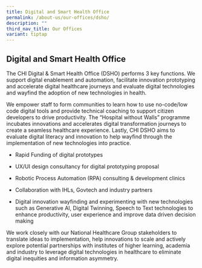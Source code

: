 ```yaml
---
title: Digital and Smart Health Office
permalink: /about-us/our-offices/dsho/
description: ""
third_nav_title: Our Offices
variant: tiptap
---
```

<h2>Digital and Smart Health Office</h2>
<p></p>
<p>The CHI Digital &amp; Smart Health Office (DSHO) performs 3 key functions.
We support digital enablement and automation, facilitate innovation prototyping
and accelerate digital healthcare journeys and evaluate digital technologies
and wayfind the adoption of new technologies in health.&nbsp;</p>
<p>We empower staff to form communities to learn how to use no-code/low code
digital tools and provide technical coaching to support citizen developers
to drive productivity. The “Hospital without Walls” programme incubates
innovations and accelerates digital transformation journeys to create a
seamless healthcare experience. Lastly, CHI DSHO aims to evaluate digital
literacy and innovation to help wayfind through the implementation of new
technologies into practice.&nbsp;</p>
<ul data-tight="true" class="tight">
<li>
<p>Rapid Funding of digital prototypes&nbsp;</p>
</li>
<li>
<p>UX/UI design consultancy for digital prototyping proposal</p>
</li>
<li>
<p>Robotic Process Automation (RPA) consulting &amp; development clinics&nbsp;</p>
</li>
<li>
<p>Collaboration with IHLs, Govtech and industry partners&nbsp;&nbsp;</p>
</li>
<li>
<p>Digital innovation wayfinding and experimenting with new technologies
such as Generative AI, Digital Twinning, Speech to Text technologies to
enhance productivity, user experience and improve data driven decision
making&nbsp;</p>
</li>
</ul>
<p>We work closely with our National Healthcare Group stakeholders to translate
ideas to implementation, help innovations to scale and actively explore
potential partnerships with institutes of higher learning, academia and
industry to leverage digital technologies in healthcare to eliminate digital
inequities and information asymmetry.&nbsp;</p>